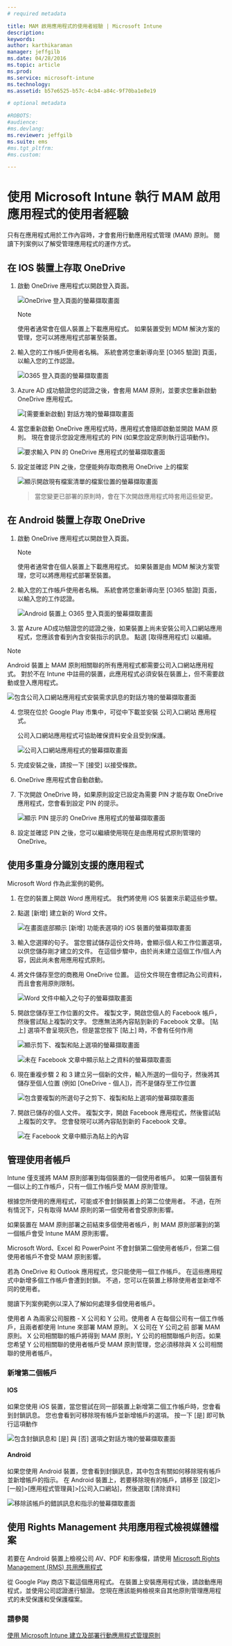 ```yaml
---
# required metadata

title: MAM 啟用應用程式的使用者經驗 | Microsoft Intune
description:
keywords:
author: karthikaraman
manager: jeffgilb
ms.date: 04/28/2016
ms.topic: article
ms.prod:
ms.service: microsoft-intune
ms.technology:
ms.assetid: b57e6525-b57c-4cb4-a84c-9f70ba1e8e19

# optional metadata

#ROBOTS:
#audience:
#ms.devlang:
ms.reviewer: jeffgilb
ms.suite: ems
#ms.tgt_pltfrm:
#ms.custom:

---
```


# 使用 Microsoft Intune 執行 MAM 啟用應用程式的使用者經驗
只有在應用程式用於工作內容時，才會套用行動應用程式管理 (MAM) 原則。  閱讀下列案例以了解受管理應用程式的運作方式。
##  在 IOS 裝置上存取 OneDrive

1.  啟動  OneDrive 應用程式以開啟登入頁面。

    ![OneDrive 登入頁面的螢幕擷取畫面](../media/AppManagement/iOS_OneDriveLaunch.png)

    > [!NOTE]
    > 使用者通常會在個人裝置上下載應用程式。  如果裝置受到 MDM 解決方案的管理，您可以將應用程式部署至裝置。

2.  輸入您的工作帳戶使用者名稱。 系統會將您重新導向至 [O365 驗證]  頁面，以輸入您的工作認證。

    ![O365 登入頁面的螢幕擷取畫面](../media/AppManagement/iOS_O365SignInPage.png)

3.  Azure AD 成功驗證您的認證之後，會套用 MAM 原則，並要求您重新啟動 OneDrive 應用程式。

    ![[需要重新啟動] 對話方塊的螢幕擷取畫面](../media/AppManagement/iOS_AppRestartforMAM.png)

4.  當您重新啟動 OneDrive 應用程式時，應用程式會隨即啟動並開啟 MAM 原則。 現在會提示您設定應用程式的 PIN (如果您設定原則執行這項動作)。

    ![要求輸入 PIN 的 OneDrive 應用程式的螢幕擷取畫面](../media/AppManagement/iOS_AppPINPrompt.png)

5.  設定並確認 PIN 之後，您便能夠存取商務用 OneDrive 上的檔案

    ![顯示開啟現有檔案清單的檔案位置的螢幕擷取畫面](../media/AppManagement/iOS_OneDriveSuccess.png)

    > 當您變更已部署的原則時，會在下次開啟應用程式時套用這些變更。

##  在 Android 裝置上存取 OneDrive

1.  啟動 OneDrive 應用程式以開啟登入頁面。

    > [!NOTE]
    > 使用者通常會在個人裝置上下載應用程式。  如果裝置是由 MDM 解決方案管理，您可以將應用程式部署至裝置。

2.  輸入您的工作帳戶使用者名稱。 系統會將您重新導向至 [O365 驗證]  頁面，以輸入您的工作認證。

    ![Android 裝置上 O365 登入頁面的螢幕擷取畫面](../media/AppManagement/Android_O365SignInPage.png)

3.  當 Azure AD成功驗證您的認證之後，如果裝置上尚未安裝公司入口網站應用程式，您應該會看到內含安裝指示的訊息。  點選 [取得應用程式]  以繼續。

>[!NOTE]
>Android 裝置上 MAM 原則相關聯的所有應用程式都需要公司入口網站應用程式。 對於不在 Intune 中註冊的裝置，此應用程式必須安裝在裝置上，但不需要啟動或登入應用程式。  


  ![包含公司入口網站應用程式安裝需求訊息的對話方塊的螢幕擷取畫面](../media/AppManagement/Android_CompanyPortalMessage.png)

4.  您現在位於 Google Play 市集中，可從中下載並安裝 公司入口網站 應用程式。

    公司入口網站應用程式可協助確保資料安全且受到保護。

    ![公司入口網站應用程式的螢幕擷取畫面](../media/AppManagement/Android_CompanyPortalInstall.png)

5.  完成安裝之後，請按一下 [接受]  以接受條款。

6.  OneDrive 應用程式會自動啟動。

7.  下次開啟 OneDrive 時，如果原則設定已設定為需要 PIN 才能存取 OneDrive應用程式，您會看到設定 PIN 的提示。

    ![顯示 PIN 提示的 OneDrive 應用程式的螢幕擷取畫面](../media/AppManagement/Android_OneDriveSetPIN.png)

8.  設定並確認 PIN 之後，您可以繼續使用現在是由應用程式原則管理的 OneDrive。


##  使用多重身分識別支援的應用程式
Microsoft Word 作為此案例的範例。

1.  在您的裝置上開啟 Word 應用程式。 我們將使用 iOS 裝置來示範這些步驟。

2.  點選 [新增]  建立新的 Word 文件。

    ![在畫面底部顯示 [新增] 功能表選項的 iOS 裝置的螢幕擷取畫面](../media/AppManagement/iOS_WordCreateNewDoc.png)

3.  輸入您選擇的句子。  當您嘗試儲存這份文件時，會顯示個人和工作位置選項，以供您儲存剛才建立的文件。  在這個步驟中，由於尚未建立這個工作/個人內容，因此尚未套用應用程式原則。

4.  將文件儲存至您的商務用 OneDrive 位置。 這份文件現在會標記為公司資料，而且會套用原則限制。

    ![Word 文件中輸入之句子的螢幕擷取畫面](../media/AppManagement/iOS_WordCreateCompanyDoc.PNG)

5.  開啟您儲存至工作位置的文件。  複製文字，開啟您個人的 Facebook 帳戶，然後嘗試貼上複製的文字。  您應無法將內容貼到新的 Facebook 文章。 [貼上] 選項不會呈現灰色，但是當您按下 [貼上] 時，不會有任何作用

    ![顯示剪下、複製和貼上選項的螢幕擷取畫面](../media/AppManagement/iOS_WordCopyCompany.png)

    ![未在 Facebook 文章中顯示貼上之資料的螢幕擷取畫面](../media/AppManagement/iOS_FacebookPasteCompany.png)

6.  現在重複步驟 2 和 3 建立另一個新的文件，輸入所選的一個句子，然後將其儲存至個人位置 (例如 [OneDrive - 個人])，而不是儲存至工作位置

    ![包含要複製的所選句子之剪下、複製和貼上選項的螢幕擷取畫面](../media/AppManagement/iOS_WordCopyPersonal.png)

7.  開啟已儲存的個人文件。  複製文字，開啟 Facebook 應用程式，然後嘗試貼上複製的文字。 您會發現可以將內容貼到新的 Facebook 文章。

    ![在 Facebook 文章中顯示為貼上的內容](../media/AppManagement/iOS_FacebookPastePersonal.png)

##  管理使用者帳戶

Intune 僅支援將 MAM 原則部署到每個裝置的一個使用者帳戶。 如果一個裝置有一個以上的工作帳戶，只有一個工作帳戶受 MAM 原則管理。

根據您所使用的應用程式，可能或不會封鎖裝置上的第二位使用者。 不過，在所有情況下，只有取得 MAM 原則的第一個使用者會受原則影響。

如果裝置在 MAM 原則部署之前結束多個使用者帳戶，則 MAM 原則部署到的第一個帳戶會受 Intune MAM 原則影響。

Microsoft Word、Excel 和 PowerPoint 不會封鎖第二個使用者帳戶，但第二個使用者帳戶不會受 MAM 原則影響。  

若為 OneDrive 和 Outlook 應用程式，您只能使用一個工作帳戶。  在這些應用程式中新增多個工作帳戶會遭到封鎖。  不過，您可以在裝置上移除使用者並新增不同的使用者。

閱讀下列案例範例以深入了解如何處理多個使用者帳戶。

使用者 A 為兩家公司服務 - X 公司和 Y 公司。使用者 A 在每個公司有一個工作帳戶，且兩者都使用 Intune 來部署 MAM 原則。 X 公司在 Y 公司之前 部署 MAM 原則。 X 公司相關聯的帳戶將得到 MAM 原則，Y 公司的相關聯帳戶則否。如果您希望 Y 公司相關聯的使用者帳戶受 MAM 原則管理，您必須移除與 X 公司相關聯的使用者帳戶。
### 新增第二個帳戶
#### IOS
如果您使用 iOS 裝置，當您嘗試在同一部裝置上新增第二個工作帳戶時，您會看到封鎖訊息。  您也會看到可移除現有帳戶並新增帳戶的選項。 按一下 [是] 即可執行這項動作

![包含封鎖訊息和 [是] 與 [否] 選項之對話方塊的螢幕擷取畫面](../media/AppManagement/iOS_SwitchUser.PNG)
####  Android
如果您使用 Android 裝置，您會看到封鎖訊息，其中包含有關如何移除現有帳戶並新增帳戶的指示。  在 Android 裝置上，若要移除現有的帳戶，請移至 [設定]&gt;[一般]&gt;[應用程式管理員]&gt;[公司入口網站]，然後選取 [清除資料]

![移除該帳戶的錯誤訊息和指示的螢幕擷取畫面](../media/AppManagement/Android_SwitchUser.png)

##  使用 Rights Management 共用應用程式檢視媒體檔案
若要在 Android 裝置上檢視公司 AV、PDF 和影像檔，請使用 [Microsoft Rights Management (RMS) 共用應用程式](https://play.google.com/store/apps/details?id=com.microsoft.ipviewer)

從 Google Play 商店下載這個應用程式。  在裝置上安裝應用程式後，請啟動應用程式，並使用公司認證進行驗證。 您現在應該能夠檢視來自其他原則管理應用程式的未受保護和受保護檔案。


### 請參閱
[使用 Microsoft Intune 建立及部署行動應用程式管理原則](create-and-deploy-mobile-app-management-policies-with-microsoft-intune.md)


<!--HONumber=May16_HO2-->


